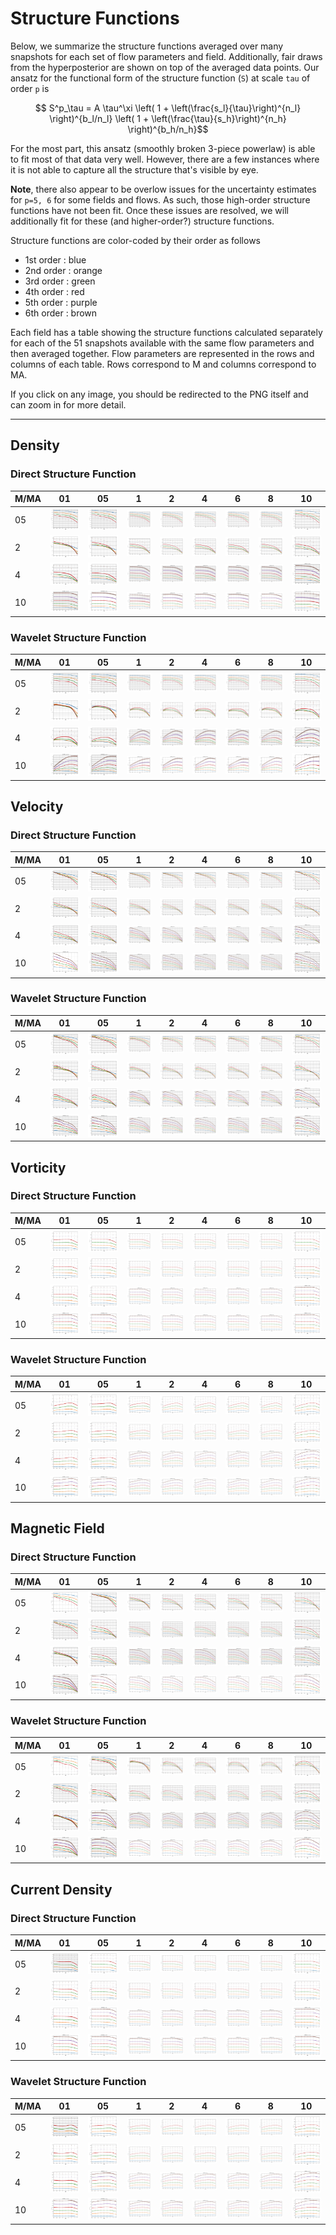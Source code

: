 # Structure Functions

Below, we summarize the structure functions averaged over many snapshots for each set of flow parameters and field.
Additionally, fair draws from the hyperposterior are shown on top of the averaged data points.
Our ansatz for the functional form of the structure function (`S`) at scale `tau` of order `p` is

```math
    S^p_\tau = A  \tau^\xi  \left( 1 + \left(\frac{s_l}{\tau}\right)^{n_l} \right)^{b_l/n_l} \left( 1 + \left(\frac{\tau}{s_h}\right)^{n_h} \right)^{b_h/n_h}
```

For the most part, this ansatz (smoothly broken 3-piece powerlaw) is able to fit most of that data very well.
However, there are a few instances where it is not able to capture all the structure that's visible by eye.

**Note**, there also appear to be overlow issues for the uncertainty estimates for `p=5, 6` for some fields and flows.
As such, those high-order structure functions have not been fit.
Once these issues are resolved, we will additionally fit for these (and higher-order?) structure functions.

Structure functions are color-coded by their order as follows

  * 1st order : blue
  * 2nd order : orange
  * 3rd order : green
  * 4th order : red
  * 5th order : purple
  * 6th order : brown

Each field has a table showing the structure functions calculated separately for each of the 51 snapshots available with the same flow parameters and then averaged together.
Flow parameters are represented in the rows and columns of each table.
Rows correspond to M and columns correspond to MA.

If you click on any image, you should be redirected to the PNG itself and can zoom in for more detail.

---

## Density

### Direct Structure Function

|M/MA| 01 | 05 | 1 | 2 | 4 | 6 | 8 | 10 |
|----|----|----|---|---|---|---|---|----|
| 05 |<img src="M05MA01/w4t-plot-structure-function-ansatz_M05MA01_avrg_dens_dsf.png">|<img src="M05MA05/w4t-plot-structure-function-ansatz_M05MA05_avrg_dens_dsf.png">|<img src="M05MA1/w4t-plot-structure-function-ansatz_M05MA1_avrg_dens_dsf.png">|<img src="M05MA2/w4t-plot-structure-function-ansatz_M05MA2_avrg_dens_dsf.png">|<img src="M05MA4/w4t-plot-structure-function-ansatz_M05MA4_avrg_dens_dsf.png">|<img src="M05MA6/w4t-plot-structure-function-ansatz_M05MA6_avrg_dens_dsf.png">|<img src="M05MA8/w4t-plot-structure-function-ansatz_M05MA8_avrg_dens_dsf.png">|<img src="M05MA10/w4t-plot-structure-function-ansatz_M05MA10_avrg_dens_dsf.png">|
| 2  |<img src="M2MA01/w4t-plot-structure-function-ansatz_M2MA01_avrg_dens_dsf.png">|<img src="M2MA05/w4t-plot-structure-function-ansatz_M2MA05_avrg_dens_dsf.png">|<img src="M2MA1/w4t-plot-structure-function-ansatz_M2MA1_avrg_dens_dsf.png">|<img src="M2MA2/w4t-plot-structure-function-ansatz_M2MA2_avrg_dens_dsf.png">|<img src="M2MA4/w4t-plot-structure-function-ansatz_M2MA4_avrg_dens_dsf.png">|<img src="M2MA6/w4t-plot-structure-function-ansatz_M2MA6_avrg_dens_dsf.png">|<img src="M2MA8/w4t-plot-structure-function-ansatz_M2MA8_avrg_dens_dsf.png">|<img src="M2MA10/w4t-plot-structure-function-ansatz_M2MA10_avrg_dens_dsf.png">|
| 4  |<img src="M4MA01/w4t-plot-structure-function-ansatz_M4MA01_avrg_dens_dsf.png">|<img src="M4MA05/w4t-plot-structure-function-ansatz_M4MA05_avrg_dens_dsf.png">|<img src="M4MA1/w4t-plot-structure-function-ansatz_M4MA1_avrg_dens_dsf.png">|<img src="M4MA2/w4t-plot-structure-function-ansatz_M4MA2_avrg_dens_dsf.png">|<img src="M4MA4/w4t-plot-structure-function-ansatz_M4MA4_avrg_dens_dsf.png">|<img src="M4MA6/w4t-plot-structure-function-ansatz_M4MA6_avrg_dens_dsf.png">|<img src="M4MA8/w4t-plot-structure-function-ansatz_M4MA8_avrg_dens_dsf.png">|<img src="M4MA10/w4t-plot-structure-function-ansatz_M4MA10_avrg_dens_dsf.png">|
| 10 |<img src="M10MA01/w4t-plot-structure-function-ansatz_M10MA01_avrg_dens_dsf.png">|<img src="M10MA05/w4t-plot-structure-function-ansatz_M10MA05_avrg_dens_dsf.png">|<img src="M10MA1/w4t-plot-structure-function-ansatz_M10MA1_avrg_dens_dsf.png">|<img src="M10MA2/w4t-plot-structure-function-ansatz_M10MA2_avrg_dens_dsf.png">|<img src="M10MA4/w4t-plot-structure-function-ansatz_M10MA4_avrg_dens_dsf.png">|<img src="M10MA6/w4t-plot-structure-function-ansatz_M10MA6_avrg_dens_dsf.png">|<img src="M10MA8/w4t-plot-structure-function-ansatz_M10MA8_avrg_dens_dsf.png">|<img src="M10MA10/w4t-plot-structure-function-ansatz_M10MA10_avrg_dens_dsf.png">|

### Wavelet Structure Function

|M/MA| 01 | 05 | 1 | 2 | 4 | 6 | 8 | 10 |
|----|----|----|---|---|---|---|---|----|
| 05 |<img src="M05MA01/w4t-plot-structure-function-ansatz_M05MA01_avrg_dens_wsf.png">|<img src="M05MA05/w4t-plot-structure-function-ansatz_M05MA05_avrg_dens_wsf.png">|<img src="M05MA1/w4t-plot-structure-function-ansatz_M05MA1_avrg_dens_wsf.png">|<img src="M05MA2/w4t-plot-structure-function-ansatz_M05MA2_avrg_dens_wsf.png">|<img src="M05MA4/w4t-plot-structure-function-ansatz_M05MA4_avrg_dens_wsf.png">|<img src="M05MA6/w4t-plot-structure-function-ansatz_M05MA6_avrg_dens_wsf.png">|<img src="M05MA8/w4t-plot-structure-function-ansatz_M05MA8_avrg_dens_wsf.png">|<img src="M05MA10/w4t-plot-structure-function-ansatz_M05MA10_avrg_dens_wsf.png">|
| 2  |<img src="M2MA01/w4t-plot-structure-function-ansatz_M2MA01_avrg_dens_wsf.png">|<img src="M2MA05/w4t-plot-structure-function-ansatz_M2MA05_avrg_dens_wsf.png">|<img src="M2MA1/w4t-plot-structure-function-ansatz_M2MA1_avrg_dens_wsf.png">|<img src="M2MA2/w4t-plot-structure-function-ansatz_M2MA2_avrg_dens_wsf.png">|<img src="M2MA4/w4t-plot-structure-function-ansatz_M2MA4_avrg_dens_wsf.png">|<img src="M2MA6/w4t-plot-structure-function-ansatz_M2MA6_avrg_dens_wsf.png">|<img src="M2MA8/w4t-plot-structure-function-ansatz_M2MA8_avrg_dens_wsf.png">|<img src="M2MA10/w4t-plot-structure-function-ansatz_M2MA10_avrg_dens_wsf.png">|
| 4  |<img src="M4MA01/w4t-plot-structure-function-ansatz_M4MA01_avrg_dens_wsf.png">|<img src="M4MA05/w4t-plot-structure-function-ansatz_M4MA05_avrg_dens_wsf.png">|<img src="M4MA1/w4t-plot-structure-function-ansatz_M4MA1_avrg_dens_wsf.png">|<img src="M4MA2/w4t-plot-structure-function-ansatz_M4MA2_avrg_dens_wsf.png">|<img src="M4MA4/w4t-plot-structure-function-ansatz_M4MA4_avrg_dens_wsf.png">|<img src="M4MA6/w4t-plot-structure-function-ansatz_M4MA6_avrg_dens_wsf.png">|<img src="M4MA8/w4t-plot-structure-function-ansatz_M4MA8_avrg_dens_wsf.png">|<img src="M4MA10/w4t-plot-structure-function-ansatz_M4MA10_avrg_dens_wsf.png">|
| 10 |<img src="M10MA01/w4t-plot-structure-function-ansatz_M10MA01_avrg_dens_wsf.png">|<img src="M10MA05/w4t-plot-structure-function-ansatz_M10MA05_avrg_dens_wsf.png">|<img src="M10MA1/w4t-plot-structure-function-ansatz_M10MA1_avrg_dens_wsf.png">|<img src="M10MA2/w4t-plot-structure-function-ansatz_M10MA2_avrg_dens_wsf.png">|<img src="M10MA4/w4t-plot-structure-function-ansatz_M10MA4_avrg_dens_wsf.png">|<img src="M10MA6/w4t-plot-structure-function-ansatz_M10MA6_avrg_dens_wsf.png">|<img src="M10MA8/w4t-plot-structure-function-ansatz_M10MA8_avrg_dens_wsf.png">|<img src="M10MA10/w4t-plot-structure-function-ansatz_M10MA10_avrg_dens_wsf.png">|

## Velocity

### Direct Structure Function

|M/MA| 01 | 05 | 1 | 2 | 4 | 6 | 8 | 10 |
|----|----|----|---|---|---|---|---|----|
| 05 |<img src="M05MA01/w4t-plot-structure-function-ansatz_M05MA01_avrg_vel_dsf.png">|<img src="M05MA05/w4t-plot-structure-function-ansatz_M05MA05_avrg_vel_dsf.png">|<img src="M05MA1/w4t-plot-structure-function-ansatz_M05MA1_avrg_vel_dsf.png">|<img src="M05MA2/w4t-plot-structure-function-ansatz_M05MA2_avrg_vel_dsf.png">|<img src="M05MA4/w4t-plot-structure-function-ansatz_M05MA4_avrg_vel_dsf.png">|<img src="M05MA6/w4t-plot-structure-function-ansatz_M05MA6_avrg_vel_dsf.png">|<img src="M05MA8/w4t-plot-structure-function-ansatz_M05MA8_avrg_vel_dsf.png">|<img src="M05MA10/w4t-plot-structure-function-ansatz_M05MA10_avrg_vel_dsf.png">|
| 2  |<img src="M2MA01/w4t-plot-structure-function-ansatz_M2MA01_avrg_vel_dsf.png">|<img src="M2MA05/w4t-plot-structure-function-ansatz_M2MA05_avrg_vel_dsf.png">|<img src="M2MA1/w4t-plot-structure-function-ansatz_M2MA1_avrg_vel_dsf.png">|<img src="M2MA2/w4t-plot-structure-function-ansatz_M2MA2_avrg_vel_dsf.png">|<img src="M2MA4/w4t-plot-structure-function-ansatz_M2MA4_avrg_vel_dsf.png">|<img src="M2MA6/w4t-plot-structure-function-ansatz_M2MA6_avrg_vel_dsf.png">|<img src="M2MA8/w4t-plot-structure-function-ansatz_M2MA8_avrg_vel_dsf.png">|<img src="M2MA10/w4t-plot-structure-function-ansatz_M2MA10_avrg_vel_dsf.png">|
| 4  |<img src="M4MA01/w4t-plot-structure-function-ansatz_M4MA01_avrg_vel_dsf.png">|<img src="M4MA05/w4t-plot-structure-function-ansatz_M4MA05_avrg_vel_dsf.png">|<img src="M4MA1/w4t-plot-structure-function-ansatz_M4MA1_avrg_vel_dsf.png">|<img src="M4MA2/w4t-plot-structure-function-ansatz_M4MA2_avrg_vel_dsf.png">|<img src="M4MA4/w4t-plot-structure-function-ansatz_M4MA4_avrg_vel_dsf.png">|<img src="M4MA6/w4t-plot-structure-function-ansatz_M4MA6_avrg_vel_dsf.png">|<img src="M4MA8/w4t-plot-structure-function-ansatz_M4MA8_avrg_vel_dsf.png">|<img src="M4MA10/w4t-plot-structure-function-ansatz_M4MA10_avrg_vel_dsf.png">|
| 10 |<img src="M10MA01/w4t-plot-structure-function-ansatz_M10MA01_avrg_vel_dsf.png">|<img src="M10MA05/w4t-plot-structure-function-ansatz_M10MA05_avrg_vel_dsf.png">|<img src="M10MA1/w4t-plot-structure-function-ansatz_M10MA1_avrg_vel_dsf.png">|<img src="M10MA2/w4t-plot-structure-function-ansatz_M10MA2_avrg_vel_dsf.png">|<img src="M10MA4/w4t-plot-structure-function-ansatz_M10MA4_avrg_vel_dsf.png">|<img src="M10MA6/w4t-plot-structure-function-ansatz_M10MA6_avrg_vel_dsf.png">|<img src="M10MA8/w4t-plot-structure-function-ansatz_M10MA8_avrg_vel_dsf.png">|<img src="M10MA10/w4t-plot-structure-function-ansatz_M10MA10_avrg_vel_dsf.png">|

### Wavelet Structure Function

|M/MA| 01 | 05 | 1 | 2 | 4 | 6 | 8 | 10 |
|----|----|----|---|---|---|---|---|----|
| 05 |<img src="M05MA01/w4t-plot-structure-function-ansatz_M05MA01_avrg_vel_wsf.png">|<img src="M05MA05/w4t-plot-structure-function-ansatz_M05MA05_avrg_vel_wsf.png">|<img src="M05MA1/w4t-plot-structure-function-ansatz_M05MA1_avrg_vel_wsf.png">|<img src="M05MA2/w4t-plot-structure-function-ansatz_M05MA2_avrg_vel_wsf.png">|<img src="M05MA4/w4t-plot-structure-function-ansatz_M05MA4_avrg_vel_wsf.png">|<img src="M05MA6/w4t-plot-structure-function-ansatz_M05MA6_avrg_vel_wsf.png">|<img src="M05MA8/w4t-plot-structure-function-ansatz_M05MA8_avrg_vel_wsf.png">|<img src="M05MA10/w4t-plot-structure-function-ansatz_M05MA10_avrg_vel_wsf.png">|
| 2  |<img src="M2MA01/w4t-plot-structure-function-ansatz_M2MA01_avrg_vel_wsf.png">|<img src="M2MA05/w4t-plot-structure-function-ansatz_M2MA05_avrg_vel_wsf.png">|<img src="M2MA1/w4t-plot-structure-function-ansatz_M2MA1_avrg_vel_wsf.png">|<img src="M2MA2/w4t-plot-structure-function-ansatz_M2MA2_avrg_vel_wsf.png">|<img src="M2MA4/w4t-plot-structure-function-ansatz_M2MA4_avrg_vel_wsf.png">|<img src="M2MA6/w4t-plot-structure-function-ansatz_M2MA6_avrg_vel_wsf.png">|<img src="M2MA8/w4t-plot-structure-function-ansatz_M2MA8_avrg_vel_wsf.png">|<img src="M2MA10/w4t-plot-structure-function-ansatz_M2MA10_avrg_vel_wsf.png">|
| 4  |<img src="M4MA01/w4t-plot-structure-function-ansatz_M4MA01_avrg_vel_wsf.png">|<img src="M4MA05/w4t-plot-structure-function-ansatz_M4MA05_avrg_vel_wsf.png">|<img src="M4MA1/w4t-plot-structure-function-ansatz_M4MA1_avrg_vel_wsf.png">|<img src="M4MA2/w4t-plot-structure-function-ansatz_M4MA2_avrg_vel_wsf.png">|<img src="M4MA4/w4t-plot-structure-function-ansatz_M4MA4_avrg_vel_wsf.png">|<img src="M4MA6/w4t-plot-structure-function-ansatz_M4MA6_avrg_vel_wsf.png">|<img src="M4MA8/w4t-plot-structure-function-ansatz_M4MA8_avrg_vel_wsf.png">|<img src="M4MA10/w4t-plot-structure-function-ansatz_M4MA10_avrg_vel_wsf.png">|
| 10 |<img src="M10MA01/w4t-plot-structure-function-ansatz_M10MA01_avrg_vel_wsf.png">|<img src="M10MA05/w4t-plot-structure-function-ansatz_M10MA05_avrg_vel_wsf.png">|<img src="M10MA1/w4t-plot-structure-function-ansatz_M10MA1_avrg_vel_wsf.png">|<img src="M10MA2/w4t-plot-structure-function-ansatz_M10MA2_avrg_vel_wsf.png">|<img src="M10MA4/w4t-plot-structure-function-ansatz_M10MA4_avrg_vel_wsf.png">|<img src="M10MA6/w4t-plot-structure-function-ansatz_M10MA6_avrg_vel_wsf.png">|<img src="M10MA8/w4t-plot-structure-function-ansatz_M10MA8_avrg_vel_wsf.png">|<img src="M10MA10/w4t-plot-structure-function-ansatz_M10MA10_avrg_vel_wsf.png">|

## Vorticity

### Direct Structure Function

|M/MA| 01 | 05 | 1 | 2 | 4 | 6 | 8 | 10 |
|----|----|----|---|---|---|---|---|----|
| 05 |<img src="M05MA01/w4t-plot-structure-function-ansatz_M05MA01_avrg_vort_dsf.png">|<img src="M05MA05/w4t-plot-structure-function-ansatz_M05MA05_avrg_vort_dsf.png">|<img src="M05MA1/w4t-plot-structure-function-ansatz_M05MA1_avrg_vort_dsf.png">|<img src="M05MA2/w4t-plot-structure-function-ansatz_M05MA2_avrg_vort_dsf.png">|<img src="M05MA4/w4t-plot-structure-function-ansatz_M05MA4_avrg_vort_dsf.png">|<img src="M05MA6/w4t-plot-structure-function-ansatz_M05MA6_avrg_vort_dsf.png">|<img src="M05MA8/w4t-plot-structure-function-ansatz_M05MA8_avrg_vort_dsf.png">|<img src="M05MA10/w4t-plot-structure-function-ansatz_M05MA10_avrg_vort_dsf.png">|
| 2  |<img src="M2MA01/w4t-plot-structure-function-ansatz_M2MA01_avrg_vort_dsf.png">|<img src="M2MA05/w4t-plot-structure-function-ansatz_M2MA05_avrg_vort_dsf.png">|<img src="M2MA1/w4t-plot-structure-function-ansatz_M2MA1_avrg_vort_dsf.png">|<img src="M2MA2/w4t-plot-structure-function-ansatz_M2MA2_avrg_vort_dsf.png">|<img src="M2MA4/w4t-plot-structure-function-ansatz_M2MA4_avrg_vort_dsf.png">|<img src="M2MA6/w4t-plot-structure-function-ansatz_M2MA6_avrg_vort_dsf.png">|<img src="M2MA8/w4t-plot-structure-function-ansatz_M2MA8_avrg_vort_dsf.png">|<img src="M2MA10/w4t-plot-structure-function-ansatz_M2MA10_avrg_vort_dsf.png">|
| 4  |<img src="M4MA01/w4t-plot-structure-function-ansatz_M4MA01_avrg_vort_dsf.png">|<img src="M4MA05/w4t-plot-structure-function-ansatz_M4MA05_avrg_vort_dsf.png">|<img src="M4MA1/w4t-plot-structure-function-ansatz_M4MA1_avrg_vort_dsf.png">|<img src="M4MA2/w4t-plot-structure-function-ansatz_M4MA2_avrg_vort_dsf.png">|<img src="M4MA4/w4t-plot-structure-function-ansatz_M4MA4_avrg_vort_dsf.png">|<img src="M4MA6/w4t-plot-structure-function-ansatz_M4MA6_avrg_vort_dsf.png">|<img src="M4MA8/w4t-plot-structure-function-ansatz_M4MA8_avrg_vort_dsf.png">|<img src="M4MA10/w4t-plot-structure-function-ansatz_M4MA10_avrg_vort_dsf.png">|
| 10 |<img src="M10MA01/w4t-plot-structure-function-ansatz_M10MA01_avrg_vort_dsf.png">|<img src="M10MA05/w4t-plot-structure-function-ansatz_M10MA05_avrg_vort_dsf.png">|<img src="M10MA1/w4t-plot-structure-function-ansatz_M10MA1_avrg_vort_dsf.png">|<img src="M10MA2/w4t-plot-structure-function-ansatz_M10MA2_avrg_vort_dsf.png">|<img src="M10MA4/w4t-plot-structure-function-ansatz_M10MA4_avrg_vort_dsf.png">|<img src="M10MA6/w4t-plot-structure-function-ansatz_M10MA6_avrg_vort_dsf.png">|<img src="M10MA8/w4t-plot-structure-function-ansatz_M10MA8_avrg_vort_dsf.png">|<img src="M10MA10/w4t-plot-structure-function-ansatz_M10MA10_avrg_vort_dsf.png">|

### Wavelet Structure Function

|M/MA| 01 | 05 | 1 | 2 | 4 | 6 | 8 | 10 |
|----|----|----|---|---|---|---|---|----|
| 05 |<img src="M05MA01/w4t-plot-structure-function-ansatz_M05MA01_avrg_vort_wsf.png">|<img src="M05MA05/w4t-plot-structure-function-ansatz_M05MA05_avrg_vort_wsf.png">|<img src="M05MA1/w4t-plot-structure-function-ansatz_M05MA1_avrg_vort_wsf.png">|<img src="M05MA2/w4t-plot-structure-function-ansatz_M05MA2_avrg_vort_wsf.png">|<img src="M05MA4/w4t-plot-structure-function-ansatz_M05MA4_avrg_vort_wsf.png">|<img src="M05MA6/w4t-plot-structure-function-ansatz_M05MA6_avrg_vort_wsf.png">|<img src="M05MA8/w4t-plot-structure-function-ansatz_M05MA8_avrg_vort_wsf.png">|<img src="M05MA10/w4t-plot-structure-function-ansatz_M05MA10_avrg_vort_wsf.png">|
| 2  |<img src="M2MA01/w4t-plot-structure-function-ansatz_M2MA01_avrg_vort_wsf.png">|<img src="M2MA05/w4t-plot-structure-function-ansatz_M2MA05_avrg_vort_wsf.png">|<img src="M2MA1/w4t-plot-structure-function-ansatz_M2MA1_avrg_vort_wsf.png">|<img src="M2MA2/w4t-plot-structure-function-ansatz_M2MA2_avrg_vort_wsf.png">|<img src="M2MA4/w4t-plot-structure-function-ansatz_M2MA4_avrg_vort_wsf.png">|<img src="M2MA6/w4t-plot-structure-function-ansatz_M2MA6_avrg_vort_wsf.png">|<img src="M2MA8/w4t-plot-structure-function-ansatz_M2MA8_avrg_vort_wsf.png">|<img src="M2MA10/w4t-plot-structure-function-ansatz_M2MA10_avrg_vort_wsf.png">|
| 4  |<img src="M4MA01/w4t-plot-structure-function-ansatz_M4MA01_avrg_vort_wsf.png">|<img src="M4MA05/w4t-plot-structure-function-ansatz_M4MA05_avrg_vort_wsf.png">|<img src="M4MA1/w4t-plot-structure-function-ansatz_M4MA1_avrg_vort_wsf.png">|<img src="M4MA2/w4t-plot-structure-function-ansatz_M4MA2_avrg_vort_wsf.png">|<img src="M4MA4/w4t-plot-structure-function-ansatz_M4MA4_avrg_vort_wsf.png">|<img src="M4MA6/w4t-plot-structure-function-ansatz_M4MA6_avrg_vort_wsf.png">|<img src="M4MA8/w4t-plot-structure-function-ansatz_M4MA8_avrg_vort_wsf.png">|<img src="M4MA10/w4t-plot-structure-function-ansatz_M4MA10_avrg_vort_wsf.png">|
| 10 |<img src="M10MA01/w4t-plot-structure-function-ansatz_M10MA01_avrg_vort_wsf.png">|<img src="M10MA05/w4t-plot-structure-function-ansatz_M10MA05_avrg_vort_wsf.png">|<img src="M10MA1/w4t-plot-structure-function-ansatz_M10MA1_avrg_vort_wsf.png">|<img src="M10MA2/w4t-plot-structure-function-ansatz_M10MA2_avrg_vort_wsf.png">|<img src="M10MA4/w4t-plot-structure-function-ansatz_M10MA4_avrg_vort_wsf.png">|<img src="M10MA6/w4t-plot-structure-function-ansatz_M10MA6_avrg_vort_wsf.png">|<img src="M10MA8/w4t-plot-structure-function-ansatz_M10MA8_avrg_vort_wsf.png">|<img src="M10MA10/w4t-plot-structure-function-ansatz_M10MA10_avrg_vort_wsf.png">|

## Magnetic Field

### Direct Structure Function

|M/MA| 01 | 05 | 1 | 2 | 4 | 6 | 8 | 10 |
|----|----|----|---|---|---|---|---|----|
| 05 |<img src="M05MA01/w4t-plot-structure-function-ansatz_M05MA01_avrg_mag_dsf.png">|<img src="M05MA05/w4t-plot-structure-function-ansatz_M05MA05_avrg_mag_dsf.png">|<img src="M05MA1/w4t-plot-structure-function-ansatz_M05MA1_avrg_mag_dsf.png">|<img src="M05MA2/w4t-plot-structure-function-ansatz_M05MA2_avrg_mag_dsf.png">|<img src="M05MA4/w4t-plot-structure-function-ansatz_M05MA4_avrg_mag_dsf.png">|<img src="M05MA6/w4t-plot-structure-function-ansatz_M05MA6_avrg_mag_dsf.png">|<img src="M05MA8/w4t-plot-structure-function-ansatz_M05MA8_avrg_mag_dsf.png">|<img src="M05MA10/w4t-plot-structure-function-ansatz_M05MA10_avrg_mag_dsf.png">|
| 2  |<img src="M2MA01/w4t-plot-structure-function-ansatz_M2MA01_avrg_mag_dsf.png">|<img src="M2MA05/w4t-plot-structure-function-ansatz_M2MA05_avrg_mag_dsf.png">|<img src="M2MA1/w4t-plot-structure-function-ansatz_M2MA1_avrg_mag_dsf.png">|<img src="M2MA2/w4t-plot-structure-function-ansatz_M2MA2_avrg_mag_dsf.png">|<img src="M2MA4/w4t-plot-structure-function-ansatz_M2MA4_avrg_mag_dsf.png">|<img src="M2MA6/w4t-plot-structure-function-ansatz_M2MA6_avrg_mag_dsf.png">|<img src="M2MA8/w4t-plot-structure-function-ansatz_M2MA8_avrg_mag_dsf.png">|<img src="M2MA10/w4t-plot-structure-function-ansatz_M2MA10_avrg_mag_dsf.png">|
| 4  |<img src="M4MA01/w4t-plot-structure-function-ansatz_M4MA01_avrg_mag_dsf.png">|<img src="M4MA05/w4t-plot-structure-function-ansatz_M4MA05_avrg_mag_dsf.png">|<img src="M4MA1/w4t-plot-structure-function-ansatz_M4MA1_avrg_mag_dsf.png">|<img src="M4MA2/w4t-plot-structure-function-ansatz_M4MA2_avrg_mag_dsf.png">|<img src="M4MA4/w4t-plot-structure-function-ansatz_M4MA4_avrg_mag_dsf.png">|<img src="M4MA6/w4t-plot-structure-function-ansatz_M4MA6_avrg_mag_dsf.png">|<img src="M4MA8/w4t-plot-structure-function-ansatz_M4MA8_avrg_mag_dsf.png">|<img src="M4MA10/w4t-plot-structure-function-ansatz_M4MA10_avrg_mag_dsf.png">|
| 10 |<img src="M10MA01/w4t-plot-structure-function-ansatz_M10MA01_avrg_mag_dsf.png">|<img src="M10MA05/w4t-plot-structure-function-ansatz_M10MA05_avrg_mag_dsf.png">|<img src="M10MA1/w4t-plot-structure-function-ansatz_M10MA1_avrg_mag_dsf.png">|<img src="M10MA2/w4t-plot-structure-function-ansatz_M10MA2_avrg_mag_dsf.png">|<img src="M10MA4/w4t-plot-structure-function-ansatz_M10MA4_avrg_mag_dsf.png">|<img src="M10MA6/w4t-plot-structure-function-ansatz_M10MA6_avrg_mag_dsf.png">|<img src="M10MA8/w4t-plot-structure-function-ansatz_M10MA8_avrg_mag_dsf.png">|<img src="M10MA10/w4t-plot-structure-function-ansatz_M10MA10_avrg_mag_dsf.png">|

### Wavelet Structure Function

|M/MA| 01 | 05 | 1 | 2 | 4 | 6 | 8 | 10 |
|----|----|----|---|---|---|---|---|----|
| 05 |<img src="M05MA01/w4t-plot-structure-function-ansatz_M05MA01_avrg_mag_wsf.png">|<img src="M05MA05/w4t-plot-structure-function-ansatz_M05MA05_avrg_mag_wsf.png">|<img src="M05MA1/w4t-plot-structure-function-ansatz_M05MA1_avrg_mag_wsf.png">|<img src="M05MA2/w4t-plot-structure-function-ansatz_M05MA2_avrg_mag_wsf.png">|<img src="M05MA4/w4t-plot-structure-function-ansatz_M05MA4_avrg_mag_wsf.png">|<img src="M05MA6/w4t-plot-structure-function-ansatz_M05MA6_avrg_mag_wsf.png">|<img src="M05MA8/w4t-plot-structure-function-ansatz_M05MA8_avrg_mag_wsf.png">|<img src="M05MA10/w4t-plot-structure-function-ansatz_M05MA10_avrg_mag_wsf.png">|
| 2  |<img src="M2MA01/w4t-plot-structure-function-ansatz_M2MA01_avrg_mag_wsf.png">|<img src="M2MA05/w4t-plot-structure-function-ansatz_M2MA05_avrg_mag_wsf.png">|<img src="M2MA1/w4t-plot-structure-function-ansatz_M2MA1_avrg_mag_wsf.png">|<img src="M2MA2/w4t-plot-structure-function-ansatz_M2MA2_avrg_mag_wsf.png">|<img src="M2MA4/w4t-plot-structure-function-ansatz_M2MA4_avrg_mag_wsf.png">|<img src="M2MA6/w4t-plot-structure-function-ansatz_M2MA6_avrg_mag_wsf.png">|<img src="M2MA8/w4t-plot-structure-function-ansatz_M2MA8_avrg_mag_wsf.png">|<img src="M2MA10/w4t-plot-structure-function-ansatz_M2MA10_avrg_mag_wsf.png">|
| 4  |<img src="M4MA01/w4t-plot-structure-function-ansatz_M4MA01_avrg_mag_wsf.png">|<img src="M4MA05/w4t-plot-structure-function-ansatz_M4MA05_avrg_mag_wsf.png">|<img src="M4MA1/w4t-plot-structure-function-ansatz_M4MA1_avrg_mag_wsf.png">|<img src="M4MA2/w4t-plot-structure-function-ansatz_M4MA2_avrg_mag_wsf.png">|<img src="M4MA4/w4t-plot-structure-function-ansatz_M4MA4_avrg_mag_wsf.png">|<img src="M4MA6/w4t-plot-structure-function-ansatz_M4MA6_avrg_mag_wsf.png">|<img src="M4MA8/w4t-plot-structure-function-ansatz_M4MA8_avrg_mag_wsf.png">|<img src="M4MA10/w4t-plot-structure-function-ansatz_M4MA10_avrg_mag_wsf.png">|
| 10 |<img src="M10MA01/w4t-plot-structure-function-ansatz_M10MA01_avrg_mag_wsf.png">|<img src="M10MA05/w4t-plot-structure-function-ansatz_M10MA05_avrg_mag_wsf.png">|<img src="M10MA1/w4t-plot-structure-function-ansatz_M10MA1_avrg_mag_wsf.png">|<img src="M10MA2/w4t-plot-structure-function-ansatz_M10MA2_avrg_mag_wsf.png">|<img src="M10MA4/w4t-plot-structure-function-ansatz_M10MA4_avrg_mag_wsf.png">|<img src="M10MA6/w4t-plot-structure-function-ansatz_M10MA6_avrg_mag_wsf.png">|<img src="M10MA8/w4t-plot-structure-function-ansatz_M10MA8_avrg_mag_wsf.png">|<img src="M10MA10/w4t-plot-structure-function-ansatz_M10MA10_avrg_mag_wsf.png">|

## Current Density

### Direct Structure Function

|M/MA| 01 | 05 | 1 | 2 | 4 | 6 | 8 | 10 |
|----|----|----|---|---|---|---|---|----|
| 05 |<img src="M05MA01/w4t-plot-structure-function-ansatz_M05MA01_avrg_curr_dsf.png">|<img src="M05MA05/w4t-plot-structure-function-ansatz_M05MA05_avrg_curr_dsf.png">|<img src="M05MA1/w4t-plot-structure-function-ansatz_M05MA1_avrg_curr_dsf.png">|<img src="M05MA2/w4t-plot-structure-function-ansatz_M05MA2_avrg_curr_dsf.png">|<img src="M05MA4/w4t-plot-structure-function-ansatz_M05MA4_avrg_curr_dsf.png">|<img src="M05MA6/w4t-plot-structure-function-ansatz_M05MA6_avrg_curr_dsf.png">|<img src="M05MA8/w4t-plot-structure-function-ansatz_M05MA8_avrg_curr_dsf.png">|<img src="M05MA10/w4t-plot-structure-function-ansatz_M05MA10_avrg_curr_dsf.png">|
| 2  |<img src="M2MA01/w4t-plot-structure-function-ansatz_M2MA01_avrg_curr_dsf.png">|<img src="M2MA05/w4t-plot-structure-function-ansatz_M2MA05_avrg_curr_dsf.png">|<img src="M2MA1/w4t-plot-structure-function-ansatz_M2MA1_avrg_curr_dsf.png">|<img src="M2MA2/w4t-plot-structure-function-ansatz_M2MA2_avrg_curr_dsf.png">|<img src="M2MA4/w4t-plot-structure-function-ansatz_M2MA4_avrg_curr_dsf.png">|<img src="M2MA6/w4t-plot-structure-function-ansatz_M2MA6_avrg_curr_dsf.png">|<img src="M2MA8/w4t-plot-structure-function-ansatz_M2MA8_avrg_curr_dsf.png">|<img src="M2MA10/w4t-plot-structure-function-ansatz_M2MA10_avrg_curr_dsf.png">|
| 4  |<img src="M4MA01/w4t-plot-structure-function-ansatz_M4MA01_avrg_curr_dsf.png">|<img src="M4MA05/w4t-plot-structure-function-ansatz_M4MA05_avrg_curr_dsf.png">|<img src="M4MA1/w4t-plot-structure-function-ansatz_M4MA1_avrg_curr_dsf.png">|<img src="M4MA2/w4t-plot-structure-function-ansatz_M4MA2_avrg_curr_dsf.png">|<img src="M4MA4/w4t-plot-structure-function-ansatz_M4MA4_avrg_curr_dsf.png">|<img src="M4MA6/w4t-plot-structure-function-ansatz_M4MA6_avrg_curr_dsf.png">|<img src="M4MA8/w4t-plot-structure-function-ansatz_M4MA8_avrg_curr_dsf.png">|<img src="M4MA10/w4t-plot-structure-function-ansatz_M4MA10_avrg_curr_dsf.png">|
| 10 |<img src="M10MA01/w4t-plot-structure-function-ansatz_M10MA01_avrg_curr_dsf.png">|<img src="M10MA05/w4t-plot-structure-function-ansatz_M10MA05_avrg_curr_dsf.png">|<img src="M10MA1/w4t-plot-structure-function-ansatz_M10MA1_avrg_curr_dsf.png">|<img src="M10MA2/w4t-plot-structure-function-ansatz_M10MA2_avrg_curr_dsf.png">|<img src="M10MA4/w4t-plot-structure-function-ansatz_M10MA4_avrg_curr_dsf.png">|<img src="M10MA6/w4t-plot-structure-function-ansatz_M10MA6_avrg_curr_dsf.png">|<img src="M10MA8/w4t-plot-structure-function-ansatz_M10MA8_avrg_curr_dsf.png">|<img src="M10MA10/w4t-plot-structure-function-ansatz_M10MA10_avrg_curr_dsf.png">|

### Wavelet Structure Function

|M/MA| 01 | 05 | 1 | 2 | 4 | 6 | 8 | 10 |
|----|----|----|---|---|---|---|---|----|
| 05 |<img src="M05MA01/w4t-plot-structure-function-ansatz_M05MA01_avrg_curr_wsf.png">|<img src="M05MA05/w4t-plot-structure-function-ansatz_M05MA05_avrg_curr_wsf.png">|<img src="M05MA1/w4t-plot-structure-function-ansatz_M05MA1_avrg_curr_wsf.png">|<img src="M05MA2/w4t-plot-structure-function-ansatz_M05MA2_avrg_curr_wsf.png">|<img src="M05MA4/w4t-plot-structure-function-ansatz_M05MA4_avrg_curr_wsf.png">|<img src="M05MA6/w4t-plot-structure-function-ansatz_M05MA6_avrg_curr_wsf.png">|<img src="M05MA8/w4t-plot-structure-function-ansatz_M05MA8_avrg_curr_wsf.png">|<img src="M05MA10/w4t-plot-structure-function-ansatz_M05MA10_avrg_curr_wsf.png">|
| 2  |<img src="M2MA01/w4t-plot-structure-function-ansatz_M2MA01_avrg_curr_wsf.png">|<img src="M2MA05/w4t-plot-structure-function-ansatz_M2MA05_avrg_curr_wsf.png">|<img src="M2MA1/w4t-plot-structure-function-ansatz_M2MA1_avrg_curr_wsf.png">|<img src="M2MA2/w4t-plot-structure-function-ansatz_M2MA2_avrg_curr_wsf.png">|<img src="M2MA4/w4t-plot-structure-function-ansatz_M2MA4_avrg_curr_wsf.png">|<img src="M2MA6/w4t-plot-structure-function-ansatz_M2MA6_avrg_curr_wsf.png">|<img src="M2MA8/w4t-plot-structure-function-ansatz_M2MA8_avrg_curr_wsf.png">|<img src="M2MA10/w4t-plot-structure-function-ansatz_M2MA10_avrg_curr_wsf.png">|
| 4  |<img src="M4MA01/w4t-plot-structure-function-ansatz_M4MA01_avrg_curr_wsf.png">|<img src="M4MA05/w4t-plot-structure-function-ansatz_M4MA05_avrg_curr_wsf.png">|<img src="M4MA1/w4t-plot-structure-function-ansatz_M4MA1_avrg_curr_wsf.png">|<img src="M4MA2/w4t-plot-structure-function-ansatz_M4MA2_avrg_curr_wsf.png">|<img src="M4MA4/w4t-plot-structure-function-ansatz_M4MA4_avrg_curr_wsf.png">|<img src="M4MA6/w4t-plot-structure-function-ansatz_M4MA6_avrg_curr_wsf.png">|<img src="M4MA8/w4t-plot-structure-function-ansatz_M4MA8_avrg_curr_wsf.png">|<img src="M4MA10/w4t-plot-structure-function-ansatz_M4MA10_avrg_curr_wsf.png">|
| 10 |<img src="M10MA01/w4t-plot-structure-function-ansatz_M10MA01_avrg_curr_wsf.png">|<img src="M10MA05/w4t-plot-structure-function-ansatz_M10MA05_avrg_curr_wsf.png">|<img src="M10MA1/w4t-plot-structure-function-ansatz_M10MA1_avrg_curr_wsf.png">|<img src="M10MA2/w4t-plot-structure-function-ansatz_M10MA2_avrg_curr_wsf.png">|<img src="M10MA4/w4t-plot-structure-function-ansatz_M10MA4_avrg_curr_wsf.png">|<img src="M10MA6/w4t-plot-structure-function-ansatz_M10MA6_avrg_curr_wsf.png">|<img src="M10MA8/w4t-plot-structure-function-ansatz_M10MA8_avrg_curr_wsf.png">|<img src="M10MA10/w4t-plot-structure-function-ansatz_M10MA10_avrg_curr_wsf.png">|

